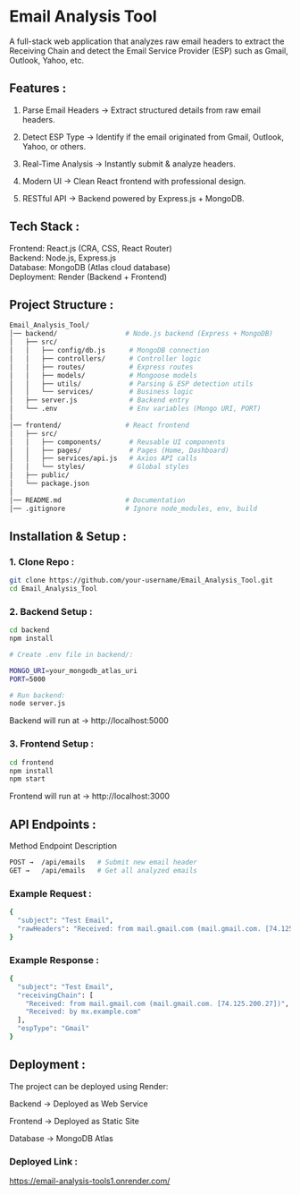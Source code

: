 # Email Analysis Tool

A full-stack web application that analyzes raw email headers to extract the Receiving Chain and detect the Email Service Provider (ESP) such as Gmail, Outlook, Yahoo, etc.

## Features :

1. Parse Email Headers → Extract structured details from raw email headers.

2. Detect ESP Type → Identify if the email originated from Gmail, Outlook, Yahoo, or others.

3. Real-Time Analysis → Instantly submit & analyze headers.

4. Modern UI → Clean React frontend with professional design.

5. RESTful API → Backend powered by Express.js + MongoDB.

## Tech Stack :

Frontend: React.js (CRA, CSS, React Router)  
Backend: Node.js, Express.js  
Database: MongoDB (Atlas cloud database)  
Deployment: Render (Backend + Frontend)  

## Project Structure :
```bash
Email_Analysis_Tool/
│── backend/                 # Node.js backend (Express + MongoDB)
│   ├── src/
│   │   ├── config/db.js      # MongoDB connection
│   │   ├── controllers/      # Controller logic
│   │   ├── routes/           # Express routes
│   │   ├── models/           # Mongoose models
│   │   ├── utils/            # Parsing & ESP detection utils
│   │   └── services/         # Business logic
│   ├── server.js             # Backend entry
│   └── .env                  # Env variables (Mongo URI, PORT)
│
│── frontend/                # React frontend
│   ├── src/
│   │   ├── components/       # Reusable UI components
│   │   ├── pages/            # Pages (Home, Dashboard)
│   │   ├── services/api.js   # Axios API calls
│   │   └── styles/           # Global styles
│   ├── public/
│   └── package.json
│
│── README.md                # Documentation
│── .gitignore               # Ignore node_modules, env, build

```
## Installation & Setup :
### 1. Clone Repo :
```bash
git clone https://github.com/your-username/Email_Analysis_Tool.git
cd Email_Analysis_Tool

```
### 2. Backend Setup :
```bash
cd backend
npm install

# Create .env file in backend/:

MONGO_URI=your_mongodb_atlas_uri
PORT=5000

# Run backend:
node server.js
```
Backend will run at → http://localhost:5000

### 3. Frontend Setup :
```bash
cd frontend
npm install
npm start

```
Frontend will run at → http://localhost:3000

## API Endpoints :

Method	Endpoint	Description 
```bash
POST →	/api/emails	  # Submit new email header  
GET →	/api/emails	  # Get all analyzed emails
```  
### Example Request :
```bash
{
  "subject": "Test Email",
  "rawHeaders": "Received: from mail.gmail.com (mail.gmail.com. [74.125.200.27])\nReceived: by mx.example.com\nFrom: user@gmail.com\nTo: test@example.com\nSubject: Test Email"
}
```

### Example Response :
```bash
{
  "subject": "Test Email",
  "receivingChain": [
    "Received: from mail.gmail.com (mail.gmail.com. [74.125.200.27])",
    "Received: by mx.example.com"
  ],
  "espType": "Gmail"
}
```

## Deployment :

The project can be deployed using Render:  

Backend → Deployed as Web Service  

Frontend → Deployed as Static Site  

Database → MongoDB Atlas  

### Deployed Link : 
https://email-analysis-tools1.onrender.com/
